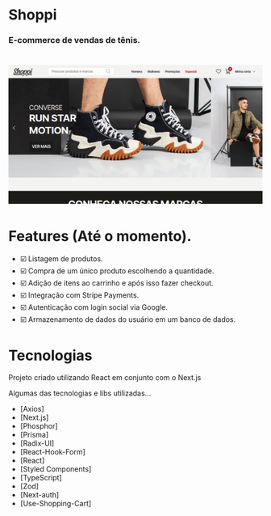 # Shoppi

### E-commerce de vendas de tênis.

<h1 align="center">
  <img src="/public/preview.png">
</h1>

# Features (Até o momento).

- ☑️ Listagem de produtos.
- ☑️ Compra de um único produto escolhendo a quantidade.
- ☑️ Adição de itens ao carrinho e após isso fazer checkout.
- ☑️ Integração com Stripe Payments.
- ☑️ Autenticação com login social via Google.
- ☑️ Armazenamento de dados do usuário em um banco de dados.

# Tecnologias

Projeto criado utilizando React em conjunto com o Next.js

Algumas das tecnologias e libs utilizadas...

- [Axios]
- [Next.js]
- [Phosphor]
- [Prisma]
- [Radix-UI]
- [React-Hook-Form]
- [React]
- [Styled Components]
- [TypeScript]
- [Zod]
- [Next-auth]
- [Use-Shopping-Cart]
